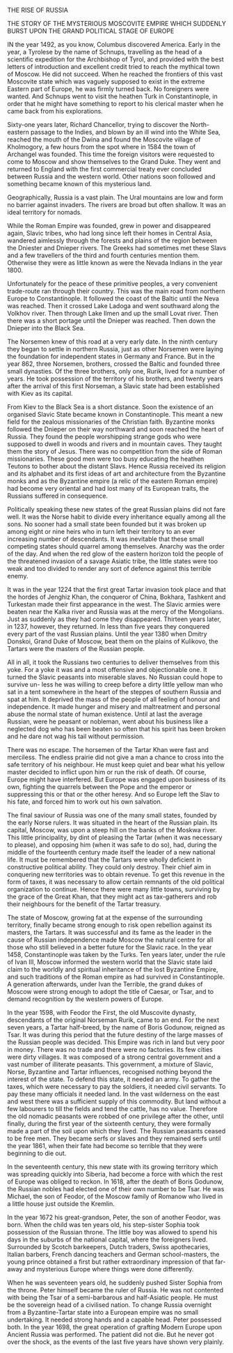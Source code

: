 THE RISE OF RUSSIA

THE STORY OF THE MYSTERIOUS MOSCOVITE
EMPIRE WHICH SUDDENLY BURST UPON
THE GRAND POLITICAL STAGE OF EUROPE


IN the year 1492, as you know, Columbus discovered America.
Early in the year, a Tyrolese by the name of Schnups,
travelling as the head of a scientific expedition for the
Archbishop of Tyrol, and provided with the best letters
of introduction and excellent credit tried to reach the mythical
town of Moscow. He did not succeed. When he reached the
frontiers of this vast Moscovite state which was vaguely supposed
to exist in the extreme Eastern part of Europe, he was
firmly turned back. No foreigners were wanted. And
Schnups went to visit the heathen Turk in Constantinople, in
order that he might have something to report to his clerical
master when he came back from his explorations.

Sixty-one years later, Richard Chancellor, trying to discover
the North-eastern passage to the Indies, and blown by
an ill wind into the White Sea, reached the mouth of the Dwina
and found the Moscovite village of Kholmogory, a few hours
from the spot where in 1584 the town of Archangel was founded.
This time the foreign visitors were requested to come
to Moscow and show themselves to the Grand Duke. They
went and returned to England with the first commercial treaty
ever concluded between Russia and the western world. Other
nations soon followed and something became known of this
mysterious land.

Geographically, Russia is a vast plain. The Ural mountains
are low and form no barrier against invaders. The
rivers are broad but often shallow. It was an ideal territory for
nomads.

While the Roman Empire was founded, grew in power and
disappeared again, Slavic tribes, who had long since left their
homes in Central Asia, wandered aimlessly through the forests
and plains of the region between the Dniester and Dnieper
rivers. The Greeks had sometimes met these Slavs and a few
travellers of the third and fourth centuries mention them.
Otherwise they were as little known as were the Nevada Indians
in the year 1800.

Unfortunately for the peace of these primitive peoples, a
very convenient trade-route ran through their country. This
was the main road from northern Europe to Constantinople.
It followed the coast of the Baltic until the Neva was reached.
Then it crossed Lake Ladoga and went southward along the
Volkhov river. Then through Lake Ilmen and up the small
Lovat river. Then there was a short portage until the Dnieper
was reached. Then down the Dnieper into the Black Sea.

The Norsemen knew of this road at a very early date. In
the ninth century they began to settle in northern Russia, just
as other Norsemen were laying the foundation for independent
states in Germany and France. But in the year 862, three
Norsemen, brothers, crossed the Baltic and founded three small
dynasties. Of the three brothers, only one, Rurik, lived for a
number of years. He took possession of the territory of his
brothers, and twenty years after the arrival of this first
Norseman, a Slavic state had been established with Kiev as its
capital.

From Kiev to the Black Sea is a short distance. Soon the
existence of an organised Slavic State became known in
Constantinople. This meant a new field for the zealous
missionaries of the Christian faith. Byzantine monks followed the
Dnieper on their way northward and soon reached the heart of
Russia. They found the people worshipping strange gods
who were supposed to dwell in woods and rivers and in mountain
caves. They taught them the story of Jesus. There was
no competition from the side of Roman missionaries. These
good men were too busy educating the heathen Teutons to
bother about the distant Slavs. Hence Russia received its religion
and its alphabet and its first ideas of art and architecture
from the Byzantine monks and as the Byzantine empire (a
relic of the eastern Roman empire) had become very oriental
and had lost many of its European traits, the Russians suffered
in consequence.

Politically speaking these new states of the great Russian
plains did not fare well. It was the Norse habit to divide
every inheritance equally among all the sons. No sooner had
a small state been founded but it was broken up among eight
or nine heirs who in turn left their territory to an ever increasing
number of descendants. It was inevitable that these small
competing states should quarrel among themselves. Anarchy
was the order of the day. And when the red glow of the eastern
horizon told the people of the threatened invasion of a savage
Asiatic tribe, the little states were too weak and too divided
to render any sort of defence against this terrible enemy.

It was in the year 1224 that the first great Tartar invasion
took place and that the hordes of Jenghiz Khan, the conqueror
of China, Bokhara, Tashkent and Turkestan made their first
appearance in the west. The Slavic armies were beaten near
the Kalka river and Russia was at the mercy of the Mongolians.
Just as suddenly as they had come they disappeared.
Thirteen years later, in 1237, however, they returned. In less
than five years they conquered every part of the vast Russian
plains. Until the year 1380 when Dmitry Donskoi, Grand
Duke of Moscow, beat them on the plains of Kulikovo, the
Tartars were the masters of the Russian people.

All in all, it took the Russians two centuries to deliver
themselves from this yoke. For a yoke it was and a most
offensive and objectionable one. It turned the Slavic peasants
into miserable slaves. No Russian could hope to survive un-
less he was willing to creep before a dirty little yellow man who
sat in a tent somewhere in the heart of the steppes of southern
Russia and spat at him. It deprived the mass of the people of
all feeling of honour and independence. It made hunger and
misery and maltreatment and personal abuse the normal state
of human existence. Until at last the average Russian, were he
peasant or nobleman, went about his business like a neglected
dog who has been beaten so often that his spirit has been broken
and he dare not wag his tail without permission.

There was no escape. The horsemen of the Tartar Khan
were fast and merciless. The endless prairie did not give a
man a chance to cross into the safe territory of his neighbour.
He must keep quiet and bear what his yellow master decided
to inflict upon him or run the risk of death. Of course, Europe
might have interfered. But Europe was engaged upon business
of its own, fighting the quarrels between the Pope and
the emperor or suppressing this or that or the other heresy.
And so Europe left the Slav to his fate, and forced him to
work out his own salvation.

The final saviour of Russia was one of the many small states,
founded by the early Norse rulers. It was situated in the heart
of the Russian plain. Its capital, Moscow, was upon a steep
hill on the banks of the Moskwa river. This little principality,
by dint of pleasing the Tartar (when it was necessary to
please), and opposing him (when it was safe to do so), had,
during the middle of the fourteenth century made itself the
leader of a new national life. It must be remembered that the
Tartars were wholly deficient in constructive political ability.
They could only destroy. Their chief aim in conquering new
territories was to obtain revenue. To get this revenue in the
form of taxes, it was necessary to allow certain remnants of
the old political organization to continue. Hence there were
many little towns, surviving by the grace of the Great Khan,
that they might act as tax-gatherers and rob their neighbours
for the benefit of the Tartar treasury.

The state of Moscow, growing fat at the expense of the
surrounding territory, finally became strong enough to risk
open rebellion against its masters, the Tartars. It was successful
and its fame as the leader in the cause of Russian independence
made Moscow the natural centre for all those who
still believed in a better future for the Slavic race. In the year
1458, Constantinople was taken by the Turks. Ten years
later, under the rule of Ivan III, Moscow informed the
western world that the Slavic state laid claim to the worldly
and spiritual inheritance of the lost Byzantine Empire, and
such traditions of the Roman empire as had survived in
Constantinople. A generation afterwards, under Ivan the Terrible,
the grand dukes of Moscow were strong enough to adopt the
title of Caesar, or Tsar, and to demand recognition by the western
powers of Europe.

In the year 1598, with Feodor the First, the old Muscovite
dynasty, descendants of the original Norseman Rurik, came to
an end. For the next seven years, a Tartar half-breed, by the
name of Boris Godunow, reigned as Tsar. It was during
this period that the future destiny of the large masses of the
Russian people was decided. This Empire was rich in land
but very poor in money. There was no trade and there were
no factories. Its few cities were dirty villages. It was composed
of a strong central government and a vast number of
illiterate peasants. This government, a mixture of Slavic,
Norse, Byzantine and Tartar influences, recognised nothing
beyond the interest of the state. To defend this state, it
needed an army. To gather the taxes, which were necessary
to pay the soldiers, it needed civil servants. To pay these many
officials it needed land. In the vast wilderness on the east
and west there was a sufficient supply of this commodity. But
land without a few labourers to till the fields and tend the
cattle, has no value. Therefore the old nomadic peasants
were robbed of one privilege after the other, until finally, during
the first year of the sixteenth century, they were formally
made a part of the soil upon which they lived. The Russian
peasants ceased to be free men. They became serfs or slaves
and they remained serfs until the year 1861, when their fate
had become so terrible that they were beginning to die out.

In the seventeenth century, this new state with its growing
territory which was spreading quickly into Siberia, had become
a force with which the rest of Europe was obliged to
reckon. In 1618, after the death of Boris Godunow, the
Russian nobles had elected one of their own number to be
Tsar. He was Michael, the son of Feodor, of the Moscow family
of Romanow who lived in a little house just outside the
Kremlin.

In the year 1672 his great-grandson, Peter, the son of another
Feodor, was born. When the child was ten years old,
his step-sister Sophia took possession of the Russian throne.
The little boy was allowed to spend his days in the suburbs of
the national capital, where the foreigners lived. Surrounded
by Scotch barkeepers, Dutch traders, Swiss apothecaries, Italian
barbers, French dancing teachers and German school-masters,
the young prince obtained a first but rather extraordinary
impression of that far-away and mysterious Europe where
things were done differently.

When he was seventeen years old, he suddenly pushed
Sister Sophia from the throne. Peter himself became the ruler
of Russia. He was not contented with being the Tsar of a
semi-barbarous and half-Asiatic people. He must be the sovereign
head of a civilised nation. To change Russia overnight
from a Byzantine-Tartar state into a European empire was no
small undertaking. It needed strong hands and a capable
head. Peter possessed both. In the year 1698, the great
operation of grafting Modern Europe upon Ancient Russia was
performed. The patient did not die. But he never got over
the shock, as the events of the last five years have shown very
plainly.